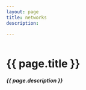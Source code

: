 ```yaml
---
layout: page
title: networks
description: 

---
```


<div class="post">

  <div style="overflow: hidden;">
  <h1 class="post-title">{{ page.title }}</h1>
  <h5 class="post-description">{{ page.description }}</h5>
  
  <!-- {% include category_index.html %} -->

  

  </div>
</div>



